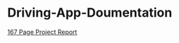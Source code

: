 # Driving-App-Doumentation

[167 Page Project Report](https://docs.google.com/document/d/e/2PACX-1vR5c0wyUaToLmm0oXxWFj3ql0A6LjHDbMT94VqWv272ht3g9YkXzntXDD8KMvAq8xYGWwP2CLpdfR8g/pub)

